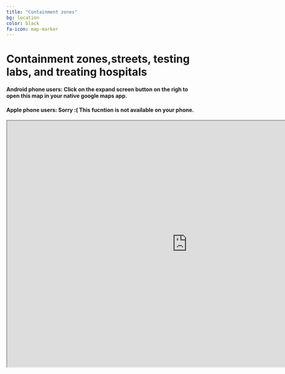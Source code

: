 ```yaml
---
title: "Containment zones"
bg: location
color: black
fa-icon: map-marker 
---
```


# Containment zones,streets, testing labs, and treating hospitals
#### **Android phone users:** Click on the expand screen button on the righ to open this map in your native google maps app.
#### **Apple phone users:** Sorry :( This fucntion is not available on your phone.
<iframe src="https://www.google.co.in/maps/d/u/0/embed?mid=1cB9aB7wFszdzKCsBR45bZE6A6gxs3hIz" width="946.039093291274" height="645.5539341034496"></iframe>
